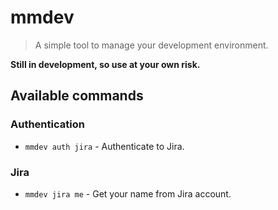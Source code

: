 # mmdev
> A simple tool to manage your development environment.

**Still in development, so use at your own risk.**

## Available commands

### Authentication
- `mmdev auth jira` - Authenticate to Jira.

### Jira
- `mmdev jira me` - Get your name from Jira account.